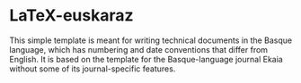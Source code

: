 # LaTeX-euskaraz
This simple template is meant for writing technical documents in the Basque language, which has numbering and date conventions that differ from English. It is based on the template for the Basque-language journal Ekaia without some of its journal-specific features.
